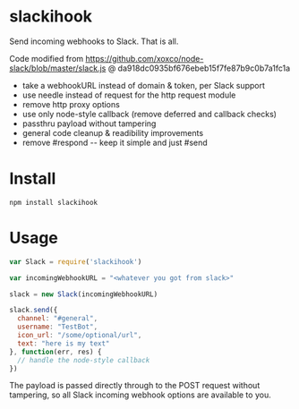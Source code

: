 slackihook
==========

Send incoming webhooks to Slack. That is all.

Code modified from https://github.com/xoxco/node-slack/blob/master/slack.js @ da918dc0935bf676ebeb15f7fe87b9c0b7a1fc1a
* take a webhookURL instead of domain & token, per Slack support
* use needle instead of request for the http request module
* remove http proxy options
* use only node-style callback (remove deferred and callback checks)
* passthru payload without tampering
* general code cleanup & readibility improvements
* remove #respond -- keep it simple and just #send

# Install

`npm install slackihook`

# Usage

```javascript
var Slack = require('slackihook')

var incomingWebhookURL = "<whatever you got from slack>"

slack = new Slack(incomingWebhookURL)

slack.send({
  channel: "#general",
  username: "TestBot",
  icon_url: "/some/optional/url",
  text: "here is my text"
}, function(err, res) {
  // handle the node-style callback
})
```

The payload is passed directly through to the POST request without tampering, so all Slack incoming webhook options are available to you.
